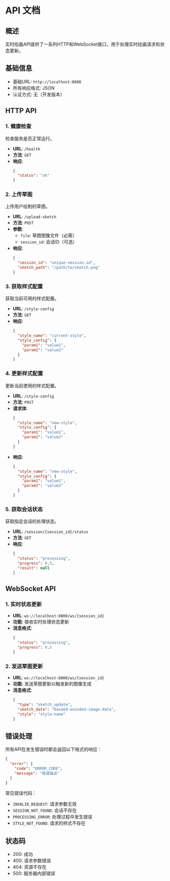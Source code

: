 # API 文档

## 概述

实时绘画API提供了一系列HTTP和WebSocket接口，用于处理实时绘画请求和状态更新。

## 基础信息

- 基础URL: `http://localhost:8000`
- 所有响应格式: JSON
- 认证方式: 无（开发版本）

## HTTP API

### 1. 健康检查

检查服务是否正常运行。

- **URL**: `/health`
- **方法**: `GET`
- **响应**:
  ```json
  {
    "status": "ok"
  }
  ```

### 2. 上传草图

上传用户绘制的草图。

- **URL**: `/upload-sketch`
- **方法**: `POST`
- **参数**:
  - `file`: 草图图像文件（必需）
  - `session_id`: 会话ID（可选）
- **响应**:
  ```json
  {
    "session_id": "unique-session-id",
    "sketch_path": "/path/to/sketch.png"
  }
  ```

### 3. 获取样式配置

获取当前可用的样式配置。

- **URL**: `/style-config`
- **方法**: `GET`
- **响应**:
  ```json
  {
    "style_name": "current-style",
    "style_config": {
      "param1": "value1",
      "param2": "value2"
    }
  }
  ```

### 4. 更新样式配置

更新当前使用的样式配置。

- **URL**: `/style-config`
- **方法**: `POST`
- **请求体**:
  ```json
  {
    "style_name": "new-style",
    "style_config": {
      "param1": "value1",
      "param2": "value2"
    }
  }
  ```
- **响应**:
  ```json
  {
    "style_name": "new-style",
    "style_config": {
      "param1": "value1",
      "param2": "value2"
    }
  }
  ```

### 5. 获取会话状态

获取指定会话的处理状态。

- **URL**: `/session/{session_id}/status`
- **方法**: `GET`
- **响应**:
  ```json
  {
    "status": "processing",
    "progress": 0.5,
    "result": null
  }
  ```

## WebSocket API

### 1. 实时状态更新

- **URL**: `ws://localhost:8000/ws/{session_id}`
- **功能**: 接收实时处理状态更新
- **消息格式**:
  ```json
  {
    "status": "processing",
    "progress": 0.5
  }
  ```

### 2. 发送草图更新

- **URL**: `ws://localhost:8000/ws/{session_id}`
- **功能**: 发送草图更新以触发新的图像生成
- **消息格式**:
  ```json
  {
    "type": "sketch_update",
    "sketch_data": "base64-encoded-image-data",
    "style": "style-name"
  }
  ```

## 错误处理

所有API在发生错误时都会返回以下格式的响应：

```json
{
  "error": {
    "code": "ERROR_CODE",
    "message": "错误描述"
  }
}
```

常见错误代码：
- `INVALID_REQUEST`: 请求参数无效
- `SESSION_NOT_FOUND`: 会话不存在
- `PROCESSING_ERROR`: 处理过程中发生错误
- `STYLE_NOT_FOUND`: 请求的样式不存在

## 状态码

- 200: 成功
- 400: 请求参数错误
- 404: 资源不存在
- 500: 服务器内部错误 